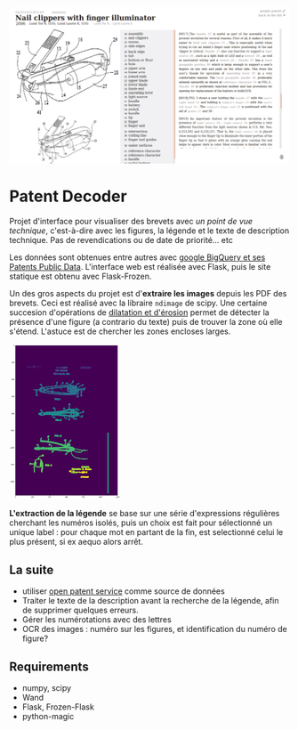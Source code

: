 
[<img src='https://raw.githubusercontent.com/xdze2/patent_decoder/master/Screenshot-US20060180169.png' style='width:600px;' alt='screenshot'/>]( https://xdze2.github.io/nailclipper/view/US20060180169.html )


# Patent Decoder

Projet d'interface pour visualiser des brevets avec _un point de vue technique_, c'est-à-dire avec les figures, la légende et le texte de description technique. Pas de revendications ou de date de priorité... etc


Les données sont obtenues entre autres avec [google BigQuery et ses Patents Public Data](https://console.cloud.google.com/launcher/partners/patents-public-data). L'interface web est réalisée avec Flask, puis le site statique est obtenu avec Flask-Frozen.


Un des gros aspects du projet est d'**extraire les images** depuis les PDF des brevets. Ceci est réalisé avec la libraire `ndimage` de scipy. Une certaine succesion d'opérations de [dilatation et d'érosion](https://fr.wikipedia.org/wiki/Morphologie_math%C3%A9matique) permet de détecter la présence d'une figure (a contrario du texte) puis de trouver la zone où elle s'étend. L'astuce est de chercher les zones encloses larges.

<img src='https://raw.githubusercontent.com/xdze2/patent_decoder/master/illu_algoextractimg.png'  width="200"  alt='étape extraction figure'/>


**L'extraction de la légende** se base sur une série d'expressions régulières cherchant les numéros isolés, puis un choix est fait pour sélectionné un unique label : pour chaque mot en partant de la fin, est selectionné celui le plus présent, si ex aequo alors arrêt.




## La suite

* utiliser [open patent service](http://www.epo.org/searching-for-patents/technical/espacenet/ops.html#tab-1) comme source de données
* Traiter le texte de la description avant la recherche de la légende, afin de supprimer quelques erreurs.
* Gérer les numérotations avec des lettres
* OCR des images : numéro sur les figures, et identification du numéro de figure?


## Requirements
* numpy, scipy
* Wand
* Flask, Frozen-Flask
* python-magic
